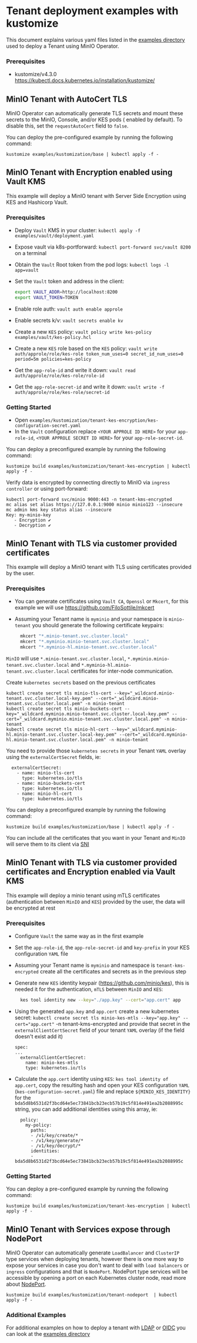 # Tenant deployment examples with kustomize

This document explains various yaml files listed in
the [examples directory](https://github.com/lgj101/operator/tree/master/examples/kustomization) used to deploy a Tenant
using MinIO Operator.

### Prerequisites

- kustomize/v4.3.0 https://kubectl.docs.kubernetes.io/installation/kustomize/

## MinIO Tenant with AutoCert TLS

MinIO Operator can automatically generate TLS secrets and mount these secrets to the MinIO, Console, and/or KES pods (
enabled by default). To disable this, set the `requestAutoCert` field to `false`.

You can deploy the pre-configured example by running the following command:

```$xslt
kustomize examples/kustomization/base | kubectl apply -f -
```

## MinIO Tenant with Encryption enabled using Vault KMS

This example will deploy a MinIO tenant with Server Side Encryption using KES and Hashicorp Vault.

### Prerequisites

- Deploy `Vault` KMS in your cluster: `kubectl apply -f examples/vault/deployment.yaml`
- Expose vault via k8s-portforward: `kubectl port-forward svc/vault 8200` on a terminal
- Obtain the `Vault` Root token from the pod logs: `kubectl logs -l app=vault`
- Set the `Vault` token and address in the client:

  ```sh
  export VAULT_ADDR=http://localhost:8200
  export VAULT_TOKEN=TOKEN
  ```

- Enable role auth: `vault auth enable approle`
- Enable secrets k/v: `vault secrets enable kv`
- Create a new `KES` policy: `vault policy write kes-policy examples/vault/kes-policy.hcl`
- Create a new `KES` role based on the `KES`
  policy: `vault write auth/approle/role/kes-role token_num_uses=0 secret_id_num_uses=0 period=5m policies=kes-policy`
- Get the `app-role-id` and write it down: `vault read auth/approle/role/kes-role/role-id`
- Get the `app-role-secret-id` and write it down: `vault write -f auth/approle/role/kes-role/secret-id`

### Getting Started

- Open `examples/kustomization/tenant-kes-encryption/kes-configuration-secret.yaml`
- In the  `Vault` configuration replace `<YOUR APPROLE ID HERE>` for your `app-role-id`, `<YOUR APPROLE SECRET ID HERE>`
  for your `app-role-secret-id`.

You can deploy a preconfigured example by running the following command:

```$xslt
kustomize build examples/kustomization/tenant-kes-encryption | kubectl apply -f -
```

Verify data is encrypted by connecting directly to MinIO via `ingress controller` or using port-forward:

```$xslt
kubectl port-forward svc/minio 9000:443 -n tenant-kms-encrypted
mc alias set alias https://127.0.0.1:9000 minio minio123 --insecure
mc admin kms key status alias --insecure
Key: my-minio-key
   - Encryption ✔
   - Decryption ✔
```

## MinIO Tenant with TLS via customer provided certificates

This example will deploy a MinIO tenant with TLS using certificates provided by the user.

### Prerequisites

- You can generate certificates using `Vault CA`, `Openssl` or `Mkcert`, for this example we will
  use https://github.com/FiloSottile/mkcert
- Assuming your Tenant name is `myminio` and your namespace is `minio-tenant` you should generate the following
  certificate keypairs:

  ```sh
    mkcert "*.minio-tenant.svc.cluster.local"
    mkcert "*.myminio.minio-tenant.svc.cluster.local"
    mkcert "*.myminio-hl.minio-tenant.svc.cluster.local"
  ```

`MinIO` will use `*.minio-tenant.svc.cluster.local`, `*.myminio.minio-tenant.svc.cluster.local`
and `*.myminio-hl.minio-tenant.svc.cluster.local` certificates for
inter-node communication.

Create `kubernetes secrets`  based on the previous certificates

```$xslt
kubectl create secret tls minio-tls-cert --key="_wildcard.minio-tenant.svc.cluster.local-key.pem" --cert="_wildcard.minio-tenant.svc.cluster.local.pem" -n minio-tenant
kubectl create secret tls minio-buckets-cert --key="_wildcard.myminio.minio-tenant.svc.cluster.local-key.pem" --cert="_wildcard.myminio.minio-tenant.svc.cluster.local.pem" -n minio-tenant
kubectl create secret tls minio-hl-cert --key="_wildcard.myminio-hl.minio-tenant.svc.cluster.local-key.pem" --cert="_wildcard.myminio-hl.minio-tenant.svc.cluster.local.pem" -n minio-tenant
```

You need to provide those `kubernetes secrets` in your Tenant `YAML` overlay using the `externalCertSecret` fields, ie:

```$xslt
  externalCertSecret:
    - name: minio-tls-cert
      type: kubernetes.io/tls
    - name: minio-buckets-cert
      type: kubernetes.io/tls
    - name: minio-hl-cert
      type: kubernetes.io/tls
```

You can deploy a preconfigured example by running the following command:

```$xslt
kustomize build examples/kustomization/base | kubectl apply -f -
```

You can include all the certificates that you want in your Tenant and `MinIO` will serve them to its client
via [SNI](https://en.wikipedia.org/wiki/Server_Name_Indication)

## MinIO Tenant with TLS via customer provided certificates and Encryption enabled via Vault KMS

This example will deploy a minio tenant using mTLS certificates (authentication between `MinIO` and `KES`) provided by
the user, the data will be encrypted at rest

### Prerequisites

- Configure `Vault` the same way as in the first example
- Set the `app-role-id`, the `app-role-secret-id` and `key-prefix` in your KES configuration `YAML` file
- Assuming your Tenant name is `myminio` and namespace is `tenant-kms-encrypted` create all the certificates and
  secrets as in the previous step
- Generate new `KES` identity keypair (https://github.com/minio/kes), this is needed it for the authentication, `mTLS`
  between `MinIO` and `KES`:

  ```sh
    kes tool identity new --key="./app.key" --cert="app.cert" app
  ```

- Using the generated `app.key` and `app.cert` create a new kubernetes
  secret: `kubectl create secret tls minio-kes-mtls --key="app.key" --cert="app.cert"` -n tenant-kms-encrypted
  and provide that secret in the `externalClientCertSecret` field of your tenant `YAML` overlay (if the field doesn't
  exist add it)

  ```$xslt
  spec:
  ...
    externalClientCertSecret:
      name: minio-kes-mtls
      type: kubernetes.io/tls
  ```

- Calculate the `app.cert` identity using `KES`: `kes tool identity of app.cert`, copy the resulting hash and open your
  KES configuration `YAML` (`kes-configuration-secret.yaml`) file and replace `${MINIO_KES_IDENTITY}` for
  the `bda5d8b6531d2f3bcd64e5ec73841bcb23ecb57b19c5f814e491ea2b2088995c` string, you can
  add additional identities using this array, ie:

  ```$xslt
    policy:
      my-policy:
        paths:
        - /v1/key/create/*
        - /v1/key/generate/*
        - /v1/key/decrypt/*
        identities:
        - bda5d8b6531d2f3bcd64e5ec73841bcb23ecb57b19c5f814e491ea2b2088995c
  ```

### Getting Started

You can deploy a pre-configured example by running the following command:

```$xslt
kustomize build examples/kustomization/tenant-kes-encryption | kubectl apply -f -
```

## MinIO Tenant with Services expose through NodePort

MinIO Operator can automatically generate `LoadBalancer` and `ClusterIP` type services when deploying tenants, however
there is one more way to expose your services in case you don't want to deal with `load balancers` or `ingress`
configurations and
that is `NodePort`. NodePort type services will be accessible by opening a port on each Kubernetes cluster node, read
more about [NodePort](https://kubernetes.io/docs/concepts/services-networking/service/#type-nodeport).

```$xslt
kustomize build examples/kustomization/tenant-nodeport  | kubectl apply -f -
```

### Additional Examples

For additional examples on how to deploy a tenant
with [LDAP](https://min.io/docs/minio/kubernetes/upstream/operations/external-iam/configure-ad-ldap-external-identity-management.html)
or [OIDC](https://min.io/docs/minio/kubernetes/upstream/operations/external-iam/configure-openid-external-identity-management.html)
you can look at the [examples directory](https://github.com/lgj101/operator/tree/master/examples/kustomization)
